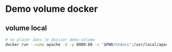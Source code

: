 # Demo volume docker

## volume local
```bash
# se placer dans le dossier demo-volume
docker run --name apache -d -p 8000:80 -v "$PWD/htdocs":/usr/local/apache2/htdocs httpd:2.4-alpine
````